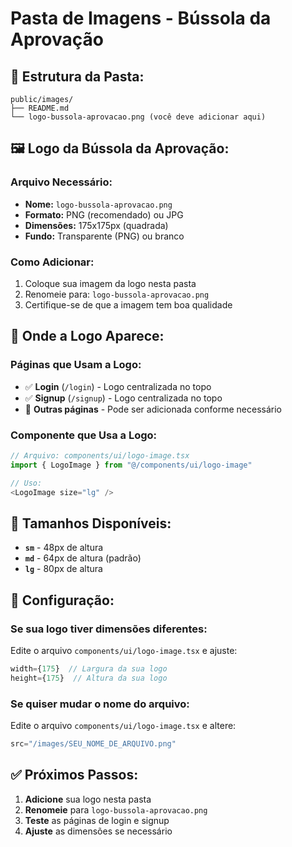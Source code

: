 # Pasta de Imagens - Bússola da Aprovação

## 📁 **Estrutura da Pasta:**
```
public/images/
├── README.md
└── logo-bussola-aprovacao.png (você deve adicionar aqui)
```

## 🖼️ **Logo da Bússola da Aprovação:**

### **Arquivo Necessário:**
- **Nome:** `logo-bussola-aprovacao.png`
- **Formato:** PNG (recomendado) ou JPG
- **Dimensões:** 175x175px (quadrada)
- **Fundo:** Transparente (PNG) ou branco

### **Como Adicionar:**
1. Coloque sua imagem da logo nesta pasta
2. Renomeie para: `logo-bussola-aprovacao.png`
3. Certifique-se de que a imagem tem boa qualidade

## 🎯 **Onde a Logo Aparece:**

### **Páginas que Usam a Logo:**
- ✅ **Login** (`/login`) - Logo centralizada no topo
- ✅ **Signup** (`/signup`) - Logo centralizada no topo
- 🔄 **Outras páginas** - Pode ser adicionada conforme necessário

### **Componente que Usa a Logo:**
```typescript
// Arquivo: components/ui/logo-image.tsx
import { LogoImage } from "@/components/ui/logo-image"

// Uso:
<LogoImage size="lg" />
```

## 📏 **Tamanhos Disponíveis:**
- **`sm`** - 48px de altura
- **`md`** - 64px de altura (padrão)
- **`lg`** - 80px de altura

## 🔧 **Configuração:**

### **Se sua logo tiver dimensões diferentes:**
Edite o arquivo `components/ui/logo-image.tsx` e ajuste:
```typescript
width={175}  // Largura da sua logo
height={175}  // Altura da sua logo
```

### **Se quiser mudar o nome do arquivo:**
Edite o arquivo `components/ui/logo-image.tsx` e altere:
```typescript
src="/images/SEU_NOME_DE_ARQUIVO.png"
```

## ✅ **Próximos Passos:**
1. **Adicione** sua logo nesta pasta
2. **Renomeie** para `logo-bussola-aprovacao.png`
3. **Teste** as páginas de login e signup
4. **Ajuste** as dimensões se necessário
